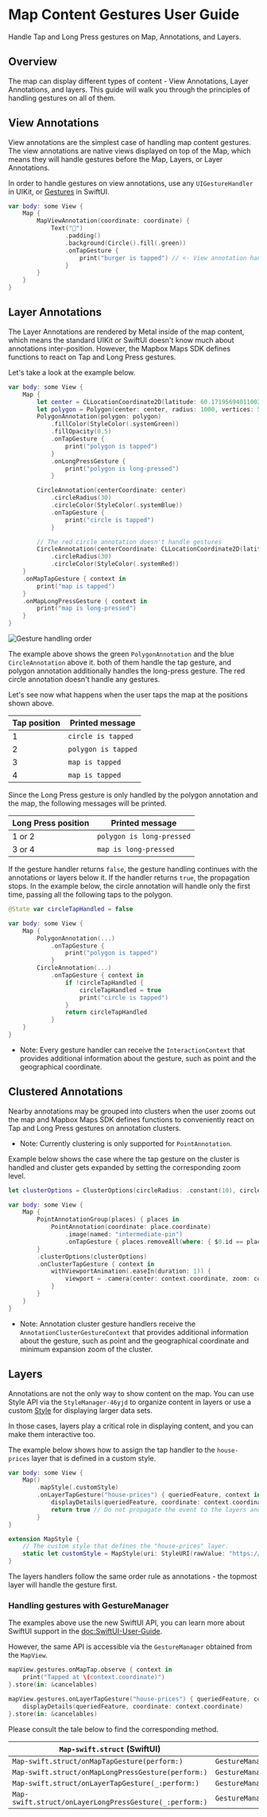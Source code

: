 # Map Content Gestures User Guide

Handle Tap and Long Press gestures on Map, Annotations, and Layers.

## Overview

The map can display different types of content - View Annotations, Layer Annotations, and layers. This guide will walk you through the principles of handling gestures on all of them.

## View Annotations

View annotations are the simplest case of handling map content gestures. The view annotations are native views displayed on top of the Map, which means they will handle gestures before the Map, Layers, or Layer Annotations.

In order to handle gestures on view annotations, use any `UIGestureHandler` in UIKit, or [Gestures](https://developer.apple.com/documentation/swiftui/gestures) in SwiftUI.

```swift
var body: some View {
    Map {
        MapViewAnnotation(coordinate: coordinate) {
            Text("🍔")
                .padding()
                .background(Circle().fill(.green))
                .onTapGesture {
                    print("burger is tapped") // <- View annotation handle the gesture before the Map view.
                }
        }
    }
}
```

## Layer Annotations

The Layer Annotations are rendered by Metal inside of the map content, which means the standard UIKit or SwiftUI doesn't know much about annotations inter-position. However, the Mapbox Maps SDK defines functions to react on Tap and Long Press gestures.

Let's take a look at the example below.

```swift
var body: some View {
    Map {
        let center = CLLocationCoordinate2D(latitude: 60.17195694011002, longitude: 24.945389069265598)
        let polygon = Polygon(center: center, radius: 1000, vertices: 5)
        PolygonAnnotation(polygon: polygon)
            .fillColor(StyleColor(.systemGreen))
            .fillOpacity(0.5)
            .onTapGesture {
                print("polygon is tapped")
            }
            .onLongPressGesture {
                print("polygon is long-pressed")
            }

        CircleAnnotation(centerCoordinate: center)
            .circleRadius(30)
            .circleColor(StyleColor(.systemBlue))
            .onTapGesture {
                print("circle is tapped")
            }

        // The red circle annotation doesn't handle gestures
        CircleAnnotation(centerCoordinate: CLLocationCoordinate2D(latitude: 60.18195694011002, longitude: 24.955389069265598))
            .circleRadius(30)
            .circleColor(StyleColor(.systemRed))
    }
    .onMapTapGesture { context in
        print("map is tapped")
    }
    .onMapLongPressGesture { context in
        print("map is long-pressed")
    }
}
```

![Gesture handling order](https://static-assets.mapbox.com/maps/ios/documentation/swiftui_gesture_handling_order_4.png)

The example above shows the green ``PolygonAnnotation`` and the blue ``CircleAnnotation`` above it. both of them handle the tap gesture, and polygon annotation additionally handles the long-press gesture. The red circle annotation doesn't handle any gestures.

Let's see now what happens when the user taps the map at the positions shown above.

Tap position | Printed message
--- | ---
1 | `circle is tapped`
2 | `polygon is tapped`
3 | `map is tapped`
4 | `map is tapped`

Since the Long Press gesture is only handled by the polygon annotation and the map, the following messages will be printed.

Long Press position | Printed message
--- | ---
1 or 2 | `polygon is long-pressed`
3 or 4 | `map is long-pressed`

If the gesture handler returns `false`, the gesture handling continues with the annotations or layers below it. If the handler returns `true`, the propagation stops.
In the example below, the circle annotation will handle only the first time, passing all the following taps to the polygon.

```swift
@State var circleTapHandled = false

var body: some View {
    Map {
        PolygonAnnotation(...)
            .onTapGesture {
                print("polygon is tapped")
            }
        CircleAnnotation(...)
            .onTapGesture { context in
                if !circleTapHandled {
                    circleTapHandled = true
                    print("circle is tapped")
                }
                return circleTapHandled
            }
    }
}
```

- Note:  Every gesture handler can receive the ``InteractionContext`` that provides additional information about the gesture, such as point and the geographical coordinate.

## Clustered Annotations

Nearby annotations may be grouped into clusters when the user zooms out the map and Mapbox Maps SDK defines functions to conveniently react on Tap and Long Press gestures on annotation clusters.

- Note: Currently clustering is only supported for ``PointAnnotation``.

Example below shows the case where the tap gesture on the cluster is handled and cluster gets expanded by setting the corresponding zoom level.

```swift
let clusterOptions = ClusterOptions(circleRadius: .constant(10), circleColor: .constant(StyleColor(.blue)))

var body: some View {
    Map {
        PointAnnotationGroup(places) { places in
            PointAnnotation(coordinate: place.coordinate)
                .image(named: "intermediate-pin")
                .onTapGesture { places.removeAll(where: { $0.id == place.id }) }
        }
        .clusterOptions(clusterOptions)
        .onClusterTapGesture { context in
            withViewportAnimation(.easeIn(duration: 1)) {
                viewport = .camera(center: context.coordinate, zoom: context.expansionZoom)
            }
        }
    }
}
```

- Note: Annotation cluster gesture handlers receive the ``AnnotationClusterGestureContext`` that provides additional information about the gesture, such as point and the geographical coordinate and minimum expansion zoom of the cluster.

## Layers

Annotations are not the only way to show content on the map. You can use Style API via the ``StyleManager-46yjd`` to organize content in layers or use a custom [Style](https://docs.mapbox.com/style-spec/guides/) for displaying larger data sets.

In those cases, layers play a critical role in displaying content, and you can make them interactive too.

The example below shows how to assign the tap handler to the `house-prices` layer that is defined in a custom style.

```swift
var body: some View {
    Map()
        .mapStyle(.customStyle)
        .onLayerTapGesture("house-prices") { queriedFeature, context in
            displayDetails(queriedFeature, coordinate: context.coordinate)
            return true // Do not propagate the event to the layers and annotations below
        }
}

extension MapStyle {
    // The custom style that defines the "house-prices" layer.
    static let customStyle = MapStyle(uri: StyleURI(rawValue: "https://example.com/mapbox-custom-style.json")!)
}
```

The layers handlers follow the same order rule as annotations - the topmost layer will handle the gesture first.

### Handling gestures with GestureManager

The examples above use the new SwiftUI API, you can learn more about SwiftUI support in the <doc:SwiftUI-User-Guide>.

However, the same API is accessible via the ``GestureManager`` obtained from the ``MapView``.

```swift
mapView.gestures.onMapTap.observe { context in
    print("Tapped at \(context.coordinate)")
}.store(in: &cancelables)

mapView.gestures.onLayerTapGesture("house-prices") { queriedFeature, context in
    displayDetails(queriedFeature, coordinate: context.coordinate)
}.store(in: &cancelables)
```

Please consult the tale below to find the corresponding method.

``Map-swift.struct`` (SwiftUI) | ``GestureManager`` (UIKit)
--- | ---
``Map-swift.struct/onMapTapGesture(perform:)`` | ``GestureManager/onMapTap``
``Map-swift.struct/onMapLongPressGesture(perform:)`` | ``GestureManager/onMapLongPress``
``Map-swift.struct/onLayerTapGesture(_:perform:)`` | ``GestureManager/onLayerTap(_:handler:)``
``Map-swift.struct/onLayerLongPressGesture(_:perform:)`` | ``GestureManager/onLayerLongPress(_:handler:)``
